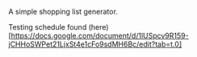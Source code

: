 A simple shopping list generator.

Testing schedule found (here)[https://docs.google.com/document/d/1lUSpcv9R159-jCHHoSWPet21LjxSt4e1cFo9sdMH6Bc/edit?tab=t.0]
